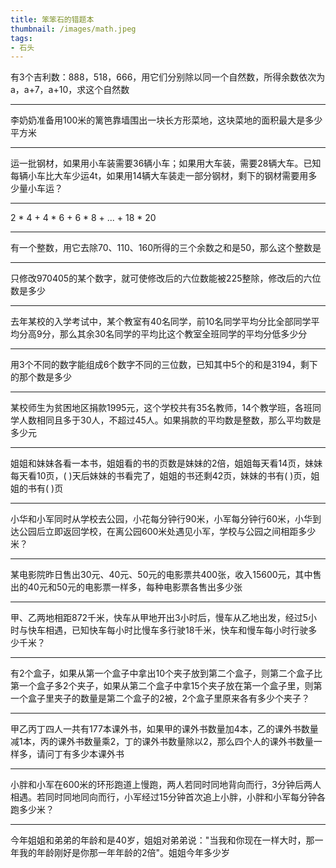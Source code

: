 ```yaml
---
title: 笨笨石的错题本
thumbnail: /images/math.jpeg
tags:
- 石头
---
```


有3个吉利数：888，518，666，用它们分别除以同一个自然数，所得余数依次为a，a+7，a+10，求这个自然数
***
李奶奶准备用100米的篱笆靠墙围出一块长方形菜地，这块菜地的面积最大是多少平方米
***
运一批钢材，如果用小车装需要36辆小车；如果用大车装，需要28辆大车。已知每辆小车比大车少运4t，如果用14辆大车装走一部分钢材，剩下的钢材需要用多少量小车运？
***
2 * 4 + 4 * 6 + 6 * 8 + ... + 18 * 20
***
有一个整数，用它去除70、110、160所得的三个余数之和是50，那么这个整数是
***
只修改970405的某个数字，就可使修改后的六位数能被225整除，修改后的六位数是多少
***
去年某校的入学考试中，某个教室有40名同学，前10名同学平均分比全部同学平均分高9分，那么其余30名同学的平均比这个教室全班同学的平均分低多少分
***
用3个不同的数字能组成6个数字不同的三位数，已知其中5个的和是3194，剩下的那个数是多少
***
某校师生为贫困地区捐款1995元，这个学校共有35名教师，14个教学班，各班同学人数相同且多于30人，不超过45人。如果捐款的平均数是整数，那么平均数是多少元
***
姐姐和妹妹各看一本书，姐姐看的书的页数是妹妹的2倍，姐姐每天看14页，妹妹每天看10页，( )天后妹妹的书看完了，姐姐的书还剩42页，妹妹的书有( )页，姐姐的书有( )页
***
小华和小军同时从学校去公园，小花每分钟行90米，小军每分钟行60米，小华到达公园后立即返回学校，在离公园600米处遇见小军，学校与公园之间相距多少米？
***
某电影院昨日售出30元、40元、50元的电影票共400张，收入15600元，其中售出的40元和50元的电影票一样多，每种电影票各售出多少张
***
甲、乙两地相距872千米，快车从甲地开出3小时后，慢车从乙地出发，经过5小时与快车相遇，已知快车每小时比慢车多行驶18千米，快车和慢车每小时行驶多少千米？
***
有2个盒子，如果从第一个盒子中拿出10个夹子放到第二个盒子，则第二个盒子比第一个盒子多2个夹子，如果从第二个盒子中拿15个夹子放在第一个盒子里，则第一个盒子里夹子的数量是第二个盒子的2被，2个盒子里原来各有多少个夹子？
***
甲乙丙丁四人一共有177本课外书，如果甲的课外书数量加4本，乙的课外书数量减1本，丙的课外书数量乘2，丁的课外书数量除以2，那么四个人的课外书数量一样多，请问丁有多少本课外书
***
小胖和小军在600米的环形跑道上慢跑，两人若同时同地背向而行，3分钟后两人相遇。若同时同地同向而行，小军经过15分钟首次追上小胖，小胖和小军每分钟各跑多少米？
***
今年姐姐和弟弟的年龄和是40岁，姐姐对弟弟说："当我和你现在一样大时，那一年我的年龄刚好是你那一年年龄的2倍"。姐姐今年多少岁